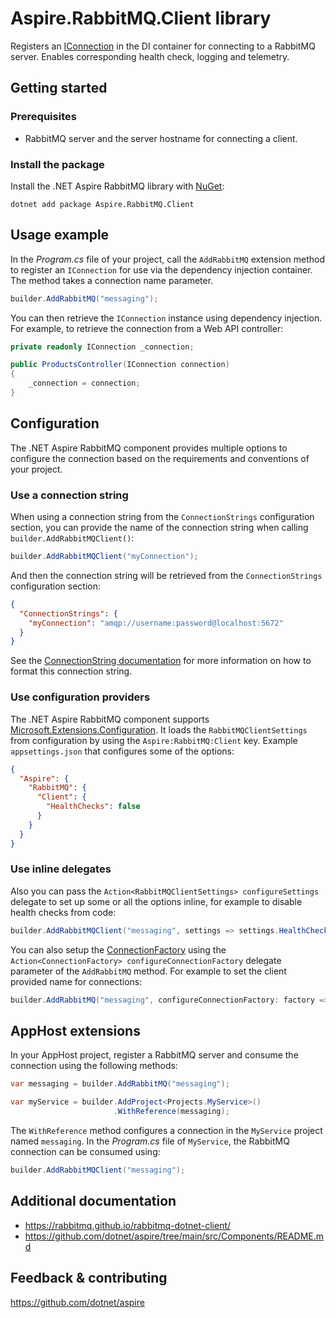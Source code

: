 # Aspire.RabbitMQ.Client library

Registers an [IConnection](https://rabbitmq.github.io/rabbitmq-dotnet-client/api/RabbitMQ.Client.IConnection.html) in the DI container for connecting to a RabbitMQ server. Enables corresponding health check, logging and telemetry.

## Getting started

### Prerequisites

- RabbitMQ server and the server hostname for connecting a client.

### Install the package

Install the .NET Aspire RabbitMQ library with [NuGet](https://www.nuget.org):

```dotnetcli
dotnet add package Aspire.RabbitMQ.Client
```

## Usage example

In the _Program.cs_ file of your project, call the `AddRabbitMQ` extension method to register an `IConnection` for use via the dependency injection container. The method takes a connection name parameter.

```csharp
builder.AddRabbitMQ("messaging");
```

You can then retrieve the `IConnection` instance using dependency injection. For example, to retrieve the connection from a Web API controller:

```csharp
private readonly IConnection _connection;

public ProductsController(IConnection connection)
{
    _connection = connection;
}
```

## Configuration

The .NET Aspire RabbitMQ component provides multiple options to configure the connection based on the requirements and conventions of your project.

### Use a connection string

When using a connection string from the `ConnectionStrings` configuration section, you can provide the name of the connection string when calling `builder.AddRabbitMQClient()`:

```csharp
builder.AddRabbitMQClient("myConnection");
```

And then the connection string will be retrieved from the `ConnectionStrings` configuration section:

```json
{
  "ConnectionStrings": {
    "myConnection": "amqp://username:password@localhost:5672"
  }
}
```

See the [ConnectionString documentation](https://www.rabbitmq.com/uri-spec.html) for more information on how to format this connection string.

### Use configuration providers

The .NET Aspire RabbitMQ component supports [Microsoft.Extensions.Configuration](https://learn.microsoft.com/dotnet/api/microsoft.extensions.configuration). It loads the `RabbitMQClientSettings` from configuration by using the `Aspire:RabbitMQ:Client` key. Example `appsettings.json` that configures some of the options:

```json
{
  "Aspire": {
    "RabbitMQ": {
      "Client": {
        "HealthChecks": false
      }
    }
  }
}
```

### Use inline delegates

Also you can pass the `Action<RabbitMQClientSettings> configureSettings` delegate to set up some or all the options inline, for example to disable health checks from code:

```csharp
builder.AddRabbitMQClient("messaging", settings => settings.HealthChecks = false);
```

You can also setup the [ConnectionFactory](https://rabbitmq.github.io/rabbitmq-dotnet-client/api/RabbitMQ.Client.ConnectionFactory.html) using the `Action<ConnectionFactory> configureConnectionFactory` delegate parameter of the `AddRabbitMQ` method. For example to set the client provided name for connections:

```csharp
builder.AddRabbitMQ("messaging", configureConnectionFactory: factory => factory.ClientProvidedName = "MyApp");
```

## AppHost extensions

In your AppHost project, register a RabbitMQ server and consume the connection using the following methods:

```csharp
var messaging = builder.AddRabbitMQ("messaging");

var myService = builder.AddProject<Projects.MyService>()
                       .WithReference(messaging);
```

The `WithReference` method configures a connection in the `MyService` project named `messaging`. In the _Program.cs_ file of `MyService`, the RabbitMQ connection can be consumed using:

```csharp
builder.AddRabbitMQClient("messaging");
```

## Additional documentation

* https://rabbitmq.github.io/rabbitmq-dotnet-client/
* https://github.com/dotnet/aspire/tree/main/src/Components/README.md

## Feedback & contributing

https://github.com/dotnet/aspire
